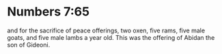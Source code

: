 # Numbers 7:65

and for the sacrifice of peace offerings, two oxen, five rams, five male goats, and five male lambs a year old. This was the offering of Abidan the son of Gideoni.
